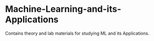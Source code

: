 # Machine-Learning-and-its-Applications
Contains theory and lab materials for studying ML and its Applications.
